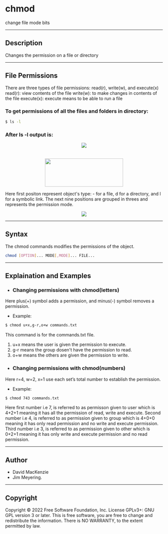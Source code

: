 # chmod
change file mode bits

---

## Description
Changes the permission on a file or directory

---

## File Permissions
There are three types of file permissions: read(r), write(w), and execute(x)
read(r): view contents of the file 
write(w): to make changes in contents of the file
execute(x): execute means to be able to run a file 

### To get permissions of all the files and folders in directory:
```bash
$ ls -l
```
### After ls -l output is:
<div align="center">
  <img src="https://github.com/Walchand-Linux-Users-Group/linux/blob/main/assets/chmodpic1.png" align="center" />
</div>
<br/>
<br/>
<div align="center">
  <img src="https://github.com/Walchand-Linux-Users-Group/linux/blob/main/assets/chmodpic3.png" align="center" height="90" width="250" />
</div>

Here first positon represent object's type: - for a file, d for a directory, and l for a symbolic link.
The next nine positions are grouped in threes and represents the permission mode.

<div align="center">
  <img src="https://github.com/Walchand-Linux-Users-Group/linux/blob/main/assets/chmodcommands2.png" align="center" />
</div>

---

## Syntax

The chmod commands modifies the permissions of the object.

```bash
chmod [OPTION]... MODE[,MODE]... FILE...
```   
---

## Explaination and Examples

- ### Changing permissions with chmod(letters)
Here plus(+) symbol adds a permission, and minus(-) symbol removes a permission.
- Example:
```bash
$ chmod u+x,g-r,o+w commands.txt
```
This command is for the commands.txt file.
  1) u+x means the user is given the permission to execute.
  2) g-r means the group dosen't have the permission to read.
  3) o+w means the others are given the permission to write.

- ### Changing permissions with chmod(numbers)
 Here r=4, w=2, x=1 use each set’s total number to establish the permission.
 - Example:
 ```bash
 $ chmod 743 commands.txt
 ```  
  Here first number i.e 7, is referred to as permisson given to user which is 4+2+1 meaning it has all the permission of read, write and execute.
  Second number i.e 4, is referred to as permission given to group which is 4+0+0 meaning it has only read permission and no write and execute permission.
  Third number i.e 3, is referred to as permission given to other which is 0+2+1 meaning it has only write and execute permission and no read permission.

---

## Author
- David MacKenzie 
- Jim Meyering.

---

## Copyright
Copyright © 2022 Free Software Foundation, Inc. License GPLv3+: GNU GPL version 3 or later.
This is free software, you are free to change and redistribute the information. There is NO WARRANTY, to the extent permitted by law.
